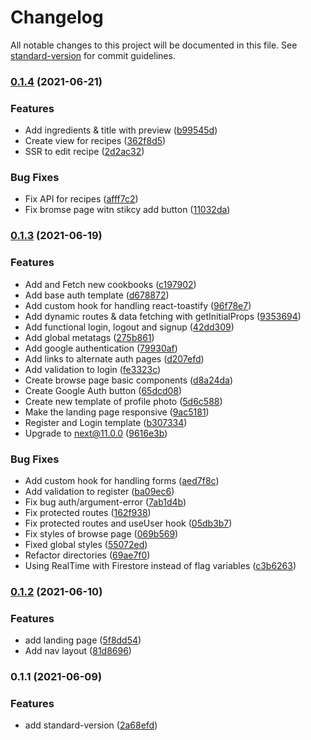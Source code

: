 # Changelog

All notable changes to this project will be documented in this file. See [standard-version](https://github.com/conventional-changelog/standard-version) for commit guidelines.

### [0.1.4](https://github.com/Railly/next-cooking-app/compare/v0.1.3...v0.1.4) (2021-06-21)


### Features

* Add ingredients & title with preview ([b99545d](https://github.com/Railly/next-cooking-app/commit/b99545d887d46b09b7a5a7d54ddf6e32f9d693c6))
* Create view for recipes ([362f8d5](https://github.com/Railly/next-cooking-app/commit/362f8d599c001d8ab85cc2695db5fc3b133bf17c))
* SSR to edit recipe ([2d2ac32](https://github.com/Railly/next-cooking-app/commit/2d2ac3209403c060bcf93f717c7b873cbf540aa8))


### Bug Fixes

* Fix API for recipes ([afff7c2](https://github.com/Railly/next-cooking-app/commit/afff7c21f0fb78c4df6b9637d13ed2ab6843bf61))
* Fix bromse page witn stikcy add button ([11032da](https://github.com/Railly/next-cooking-app/commit/11032da08a6543a56151fb8d8d390de2aca97bd6))

### [0.1.3](https://github.com/Railly/next-cooking-app/compare/v0.1.2...v0.1.3) (2021-06-19)


### Features

* Add and Fetch new cookbooks ([c197902](https://github.com/Railly/next-cooking-app/commit/c197902922d22c58c75306abfbb32eb5a7d860c1))
* Add base auth template ([d678872](https://github.com/Railly/next-cooking-app/commit/d678872d2b3ebf1337363badb8551f08c5ec9011))
* Add custom hook for handling react-toastify ([96f78e7](https://github.com/Railly/next-cooking-app/commit/96f78e74874629653a5751391475c4bc0106c021))
* Add dynamic routes & data fetching with getInitialProps ([9353694](https://github.com/Railly/next-cooking-app/commit/93536941357f5981f4fa69537757f5d5369312e9))
* Add functional login, logout and signup ([42dd309](https://github.com/Railly/next-cooking-app/commit/42dd309a8d2bec104876d7840bbb5be6c48fb7f3))
* Add global metatags ([275b861](https://github.com/Railly/next-cooking-app/commit/275b861bc4eb32998bee1d674ab5f44fc762ce37))
* Add google authentication ([79930af](https://github.com/Railly/next-cooking-app/commit/79930afc17701e6314cc1a83e233c18561c41f7d))
* Add links to alternate auth pages ([d207efd](https://github.com/Railly/next-cooking-app/commit/d207efd7d60f20007c01bd6ef3bad7e1db46fbe0))
* Add validation to login ([fe3323c](https://github.com/Railly/next-cooking-app/commit/fe3323c4f201f10797a7f05de80c20ccc171cd40))
* Create browse page basic components ([d8a24da](https://github.com/Railly/next-cooking-app/commit/d8a24dabbc4a5a14d9ce0f10e6c7232fe8b5b6e8))
* Create Google Auth button ([65dcd08](https://github.com/Railly/next-cooking-app/commit/65dcd0826450518b5ee3221e42f2b2d9cd0abfb5))
* Create new template of profile photo ([5d6c588](https://github.com/Railly/next-cooking-app/commit/5d6c588f46180ec0ca9f2af610afc1e988b07965))
* Make the landing page responsive ([9ac5181](https://github.com/Railly/next-cooking-app/commit/9ac518145d7b25ca4621cd5838ac9d2e28bf1e2d))
* Register and Login template ([b307334](https://github.com/Railly/next-cooking-app/commit/b30733463bb0e407bece979a944e5099acae58d2))
* Upgrade to next@11.0.0 ([9616e3b](https://github.com/Railly/next-cooking-app/commit/9616e3bdd3d9fdf4a4716dad505c0620c6ee762d))


### Bug Fixes

* Add custom hook for handling forms ([aed7f8c](https://github.com/Railly/next-cooking-app/commit/aed7f8caceeb989ede8d22a2b93dc8b2bef96121))
* Add validation to register ([ba09ec6](https://github.com/Railly/next-cooking-app/commit/ba09ec69d72786925b666ba4b3f90933f6052088))
* Fix bug auth/argument-error ([7ab1d4b](https://github.com/Railly/next-cooking-app/commit/7ab1d4b6f17ae3c1ca3e3e3d8771256d87ba678b))
* Fix protected routes ([162f938](https://github.com/Railly/next-cooking-app/commit/162f938b49440e154e75b4c49aedc9e99c7eb872))
* Fix protected routes and useUser hook ([05db3b7](https://github.com/Railly/next-cooking-app/commit/05db3b7c6ab272e5bf1ce6d403a7757c26d9b31d))
* Fix styles of browse page ([069b569](https://github.com/Railly/next-cooking-app/commit/069b56915f0d43a9d84bfdbb308630480666046e))
* Fixed global styles ([55072ed](https://github.com/Railly/next-cooking-app/commit/55072ed19939bea9584b0ead6e64d25d20c03e5a))
* Refactor directories ([69ae7f0](https://github.com/Railly/next-cooking-app/commit/69ae7f05ad00e1bf772efc89e702023cda830db3))
* Using RealTime with Firestore instead of flag variables ([c3b6263](https://github.com/Railly/next-cooking-app/commit/c3b626339348107b676651654d87bc36e53ab462))

### [0.1.2](https://github.com/Railly/next-cooking-app/compare/v0.1.1...v0.1.2) (2021-06-10)


### Features

* add landing page ([5f8dd54](https://github.com/Railly/next-cooking-app/commit/5f8dd5474e3f140fb3fdfac5096439e2acc41a97))
* Add nav layout ([81d8696](https://github.com/Railly/next-cooking-app/commit/81d86969befa1684cf454e7f0984d2a1d3a32648))

### 0.1.1 (2021-06-09)


### Features

* add standard-version ([2a68efd](https://github.com/Railly/next-cooking-app/commit/2a68efd92ff99f66a91ba6ac7a344aaec4efff5f))
